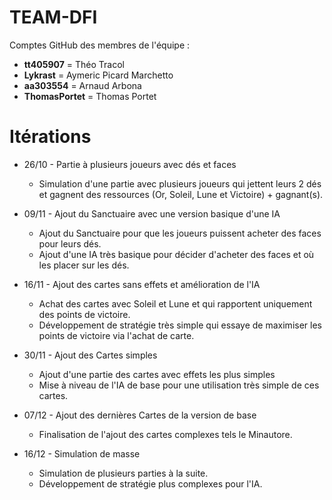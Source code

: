 # TEAM-DFI

Comptes GitHub des membres de l'équipe :

* **tt405907** = Théo Tracol
* **Lykrast** = Aymeric Picard Marchetto
* **aa303554** = Arnaud Arbona
* **ThomasPortet** = Thomas Portet

# Itérations

* 26/10 - Partie à plusieurs joueurs avec dés et faces
  * Simulation d'une partie avec plusieurs joueurs qui jettent leurs 2 dés et gagnent des ressources (Or, Soleil, Lune et Victoire) + gagnant(s).
  
* 09/11 - Ajout du Sanctuaire avec une version basique d'une IA
  * Ajout du Sanctuaire pour que les joueurs puissent acheter des faces pour leurs dés.
  * Ajout d'une IA très basique pour décider d'acheter des faces et où les placer sur les dés.
  
* 16/11 - Ajout des cartes sans effets et amélioration de l'IA
  * Achat des cartes avec Soleil et Lune et qui rapportent uniquement des points de victoire.
  * Développement de stratégie très simple qui essaye de maximiser les points de victoire via l'achat de carte.
  
* 30/11 - Ajout des Cartes simples
  * Ajout d'une partie des cartes avec effets les plus simples
  * Mise à niveau de l'IA de base pour une utilisation très simple de ces cartes.
  
* 07/12 - Ajout des dernières Cartes de la version de base 
  * Finalisation de l'ajout des cartes complexes tels le Minautore.
  
* 16/12 - Simulation de masse 
  * Simulation de plusieurs parties à la suite.
  * Développement de stratégie plus complexes pour l'IA.
